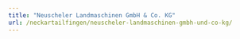 ```yaml
---
title: "Neuscheler Landmaschinen GmbH & Co. KG"
url: /neckartailfingen/neuscheler-landmaschinen-gmbh-und-co-kg/
---
```

